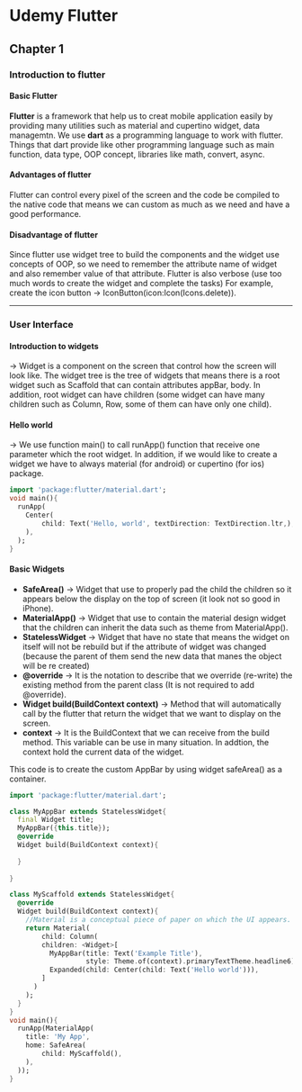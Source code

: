 # Udemy Flutter

## Chapter 1

### Introduction to flutter

#### Basic Flutter

**Flutter** is a framework that help us to creat mobile application easily by providing many utilities such as material and cupertino widget, data managemtn. We use **dart** as a programming language to work with flutter. Things that dart provide like other programming language such as main function, data type, OOP concept, libraries like math, convert, async.

#### Advantages of flutter

Flutter can control every pixel of the screen and the code be compiled to the native code that means we can custom as much as we need and have a good performance.

#### Disadvantage of flutter

Since flutter use widget tree to build the components and the widget use concepts of OOP, so we need to remember the attribute name of widget and also remember value of that attribute. Flutter is also verbose (use too much words to create the widget and complete the tasks) For example, create the icon button -> IconButton(icon:Icon(Icons.delete)).

---

### User Interface

#### Introduction to widgets

-> Widget is a component on the screen that control how the screen will look like. The widget tree is the tree of widgets that means there is a root widget such as Scaffold that can contain attributes appBar, body. In addition, root widget can have children (some widget can have many children such as Column, Row, some of them can have only one child).

#### Hello world

-> We use function main() to call runApp() function that receive one parameter which the root widget. In addition, if we would like to create a widget we have to always material (for android) or cupertino (for ios) package.

```dart
import 'package:flutter/material.dart';
void main(){
  runApp(
  	Center(
    	child: Text('Hello, world', textDirection: TextDirection.ltr,),
    ),
  );
}
```

#### Basic Widgets

- **SafeArea()** -> Widget that use to properly pad the child the children so it appears below the display on the top of screen (it look not so good in iPhone).
- **MaterialApp()** -> Widget that use to contain the material design widget that the children can inherit the data such as theme from MaterialApp().
- **StatelessWidget** -> Widget that have no state that means the widget on itself will not be rebuild but if the attribute of widget was changed (because the parent of them send the new data that manes the object will be re created)
- **@override** -> It is the notation to describe that we override (re-write) the existing method from the parent class (It is not required to add @override).
- **Widget build(BuildContext context)** -> Method that will automatically call by the flutter that return the widget that we want to display on the screen.
- **context** -> It is the BuildContext that we can receive from the build method. This variable can be use in many situation. In addtion, the context hold the current data of the widget.

This code is to create the custom AppBar by using widget safeArea() as a container.

```dart
import 'package:flutter/material.dart';

class MyAppBar extends StatelessWidget{
  final Widget title;
  MyAppBar({this.title});
  @override
  Widget build(BuildContext context){
    
  }
  
}

class MyScaffold extends StatelessWidget{
  @override
  Widget build(BuildContext context){
    //Material is a conceptual piece of paper on which the UI appears.
    return Material(
    	child: Column(
      	children: <Widget>[
          MyAppBar(title: Text('Example Title'),
                   style: Theme.of(context).primaryTextTheme.headline6),
          Expanded(child: Center(child: Text('Hello world'))),
        ]
      )
    );
  }
}
void main(){
  runApp(MaterialApp(
  	title: 'My App',
    home: SafeArea(
   		child: MyScaffold(),
    ),
  ));
}
```



